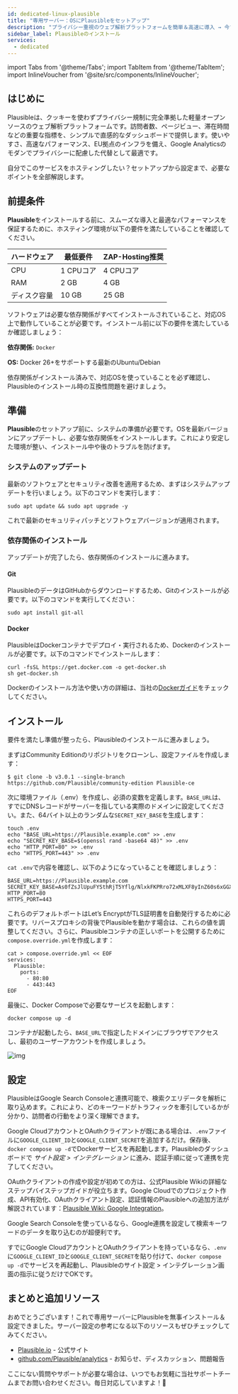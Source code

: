 ```yaml
---
id: dedicated-linux-plausible
title: "専用サーバー：OSにPlausibleをセットアップ"
description: "プライバシー重視のウェブ解析プラットフォームを簡単＆高速に導入 → 今すぐ詳しくチェック"
sidebar_label: Plausibleのインストール
services:
  - dedicated
---
```


import Tabs from '@theme/Tabs';
import TabItem from '@theme/TabItem';
import InlineVoucher from '@site/src/components/InlineVoucher';

## はじめに

Plausibleは、クッキーを使わずプライバシー規制に完全準拠した軽量オープンソースのウェブ解析プラットフォームです。訪問者数、ページビュー、滞在時間などの重要な指標を、シンプルで直感的なダッシュボードで提供します。使いやすさ、高速なパフォーマンス、EU拠点のインフラを備え、Google Analyticsのモダンでプライバシーに配慮した代替として最適です。

自分でこのサービスをホスティングしたい？セットアップから設定まで、必要なポイントを全部解説します。

<InlineVoucher />

## 前提条件

**Plausible**をインストールする前に、スムーズな導入と最適なパフォーマンスを保証するために、ホスティング環境が以下の要件を満たしていることを確認してください。

| ハードウェア | 最低要件    | ZAP-Hosting推奨          |
| ---------- | ----------- | ------------------------ |
| CPU        | 1 CPUコア   | 4 CPUコア                |
| RAM        | 2 GB        | 4 GB                     |
| ディスク容量 | 10 GB       | 25 GB                    |

ソフトウェアは必要な依存関係がすべてインストールされていること、対応OS上で動作していることが必要です。インストール前に以下の要件を満たしているか確認しましょう：

**依存関係:** `Docker`

**OS:** Docker 26+をサポートする最新のUbuntu/Debian

依存関係がインストール済みで、対応OSを使っていることを必ず確認し、Plausibleのインストール時の互換性問題を避けましょう。

## 準備

**Plausible**のセットアップ前に、システムの準備が必要です。OSを最新バージョンにアップデートし、必要な依存関係をインストールします。これにより安定した環境が整い、インストール中や後のトラブルを防げます。

### システムのアップデート
最新のソフトウェアとセキュリティ改善を適用するため、まずはシステムアップデートを行いましょう。以下のコマンドを実行します：

```
sudo apt update && sudo apt upgrade -y
```

これで最新のセキュリティパッチとソフトウェアバージョンが適用されます。

### 依存関係のインストール
アップデートが完了したら、依存関係のインストールに進みます。

#### Git
PlausibleのデータはGitHubからダウンロードするため、Gitのインストールが必要です。以下のコマンドを実行してください：

```
sudo apt install git-all
```

#### Docker

PlausibleはDockerコンテナでデプロイ・実行されるため、Dockerのインストールが必要です。以下のコマンドでインストールします：

```
curl -fsSL https://get.docker.com -o get-docker.sh
sh get-docker.sh
```

Dockerのインストール方法や使い方の詳細は、当社の[Dockerガイド](vserver-linux-docker.md)をチェックしてください。

## インストール

要件を満たし準備が整ったら、Plausibleのインストールに進みましょう。

まずはCommunity Editionのリポジトリをクローンし、設定ファイルを作成します：

```
$ git clone -b v3.0.1 --single-branch https://github.com/Plausible/community-edition Plausible-ce
```

次に環境ファイル（.env）を作成し、必須の変数を定義します。`BASE_URL`は、すでにDNSレコードがサーバーを指している実際のドメインに設定してください。また、64バイト以上のランダムな`SECRET_KEY_BASE`を生成します：

```
touch .env
echo "BASE_URL=https://Plausible.example.com" >> .env
echo "SECRET_KEY_BASE=$(openssl rand -base64 48)" >> .env
echo "HTTP_PORT=80" >> .env
echo "HTTPS_PORT=443" >> .env
```

`cat .env`で内容を確認し、以下のようになっていることを確認しましょう：

```
BASE_URL=https://Plausible.example.com
SECRET_KEY_BASE=As0fZsJlUpuFYSthRjT5Yflg/NlxkFKPRro72xMLXF8yInZ60s6xGGXYVqml+XN1
HTTP_PORT=80
HTTPS_PORT=443
```

これらのデフォルトポートはLet’s EncryptがTLS証明書を自動発行するために必要です。リバースプロキシの背後でPlausibleを動かす場合は、これらの値を調整してください。さらに、Plausibleコンテナの正しいポートを公開するために`compose.override.yml`を作成します：

```
cat > compose.override.yml << EOF
services:
  Plausible:
    ports:
      - 80:80
      - 443:443
EOF 
```

最後に、Docker Composeで必要なサービスを起動します：

```
docker compose up -d
```

コンテナが起動したら、`BASE_URL`で指定したドメインにブラウザでアクセスし、最初のユーザーアカウントを作成しましょう。

![img](https://screensaver01.zap-hosting.com/index.php/s/Sw34XkXeHaMf9RJ/download)

## 設定

PlausibleはGoogle Search Consoleと連携可能で、検索クエリデータを解析に取り込めます。これにより、どのキーワードがトラフィックを牽引しているかが分かり、訪問者の行動をより深く理解できます。

Google CloudアカウントとOAuthクライアントが既にある場合は、`.env`ファイルに`GOOGLE_CLIENT_ID`と`GOOGLE_CLIENT_SECRET`を追加するだけ。保存後、`docker compose up -d`でDockerサービスを再起動します。Plausibleのダッシュボードで *サイト設定 > インテグレーション* に進み、認証手順に従って連携を完了してください。

OAuthクライアントの作成や設定が初めての方は、公式Plausible Wikiの詳細なステップバイステップガイドが役立ちます。Google Cloudでのプロジェクト作成、API有効化、OAuthクライアント設定、認証情報のPlausibleへの追加方法が解説されています：[Plausible Wiki: Google Integration](https://github.com/Plausible/community-edition/wiki/google-integration)。

Google Search Consoleを使っているなら、Google連携を設定して検索キーワードのデータを取り込むのが超便利です。

すでにGoogle CloudアカウントとOAuthクライアントを持っているなら、`.env`に`GOOGLE_CLIENT_ID`と`GOOGLE_CLIENT_SECRET`を貼り付けて、`docker compose up -d`でサービスを再起動し、Plausibleのサイト設定 > インテグレーション画面の指示に従うだけでOKです。

## まとめと追加リソース

おめでとうございます！これで専用サーバーにPlausibleを無事インストール＆設定できました。サーバー設定の参考になる以下のリソースもぜひチェックしてみてください。

- [Plausible.io](https://Plausible.io/) - 公式サイト
- [github.com/Plausible/analytics](https://github.com/Plausible/analytics) - お知らせ、ディスカッション、問題報告

ここにない質問やサポートが必要な場合は、いつでもお気軽に当社サポートチームまでお問い合わせください。毎日対応していますよ！🙂

<InlineVoucher />